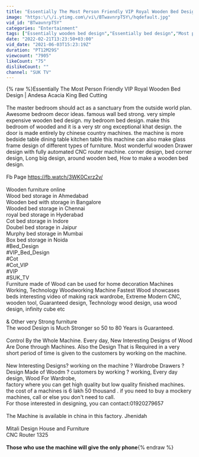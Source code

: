 ```yaml
---
title: "Essentially The Most Person Friendly VIP Royal Wooden Bed Design | Andesa Acacia King Bed Cutting"
image: "https:\/\/i.ytimg.com\/vi\/BTwavnrpT5Y\/hqdefault.jpg"
vid_id: "BTwavnrpT5Y"
categories: "Entertainment"
tags: ["Essentially wooden bed design","Essentially bed design","Most person bed design"]
date: "2022-02-21T13:23:50+03:00"
vid_date: "2021-06-03T15:23:19Z"
duration: "PT12M29S"
viewcount: "7905"
likeCount: "75"
dislikeCount: ""
channel: "SUK TV"
---
```

{% raw %}Essentially The Most Person Friendly VIP Royal Wooden Bed Design | Andesa Acacia King Bed Cutting<br /><br />The master bedroom should act as a sanctuary from the outside world plan. Awesome bedroom decor ideas. famous wall bed strong. very simple expensive wooden bed design. my bedroom bed design. make this bedroom of wooded and it is a very str ong exceptional khat design. the door is made entirely by chinese country machines. the machine is more bedside table dining table kitchen table this machine can also make glass frame design of different types of furniture. Most wonderful wooden Drawer design with fully automated CNC router machine. corner design, bed corner design,  Long big design, around wooden bed, How to make a wooden bed design.<br /><br />Fb Page <a rel="nofollow" target="blank" href="https://fb.watch/3WK0Cxrz2v/">https://fb.watch/3WK0Cxrz2v/</a><br /><br />Wooden furniture online<br />Wood bed storage in Ahmedabad<br />Wooden bed with storage in Bangalore<br />Wooded bed storage in  Chennai<br />royal bed storage in Hyderabad<br />Cot bed storage in Indore<br />Doubel bed storage in Jaipur<br />Murphy bed storage in Mumbai<br />Box bed storage in Noida<br />#Bed_Design<br />#VIP_Bed_Design<br />#Cot<br />#Cot_VIP<br />#VIP<br />#SUK_TV <br />Furniture made of Wood can be used for home decoration Machines Working, Technology Woodworking Machine Fastest Wood showcases beds interesting video of making rack wardrobe, Extreme Modern CNC, wooden tool, Guaranteed design, Technology wood design, usa wood design, infinity cube etc<br /><br />&amp; Other very Strong furniture<br />The wood Design is Much Stronger so 50 to 80 Years is Guaranteed. <br /><br />Control By the Whole Machine. Every day, New Interesting Designs of Wood Are Done through Machines. Also the Design That is Required in a very short period of time is given to the customers by working on the machine. <br /><br />New Interesting Designs? working on the machine ? Wardrobe Drawers ? Design Made of Woodm ? customers by working ? working, Every day design, Wood For Wardrobe, <br />factory where you can get high quality but low quality finished machines. the cost of a machines is 6 lakh 50 thousand . if you need to buy a mockery machines, call or else you don't need to call.<br />For those interested in designing, you can contact:01920279657<br /><br />The Machine is available in china in this factory. Jhenidah<br /><br />Mitali Design House and Furniture<br />CNC Router 1325<br /><br />**Those who use the machine will give the only phone**{% endraw %}
